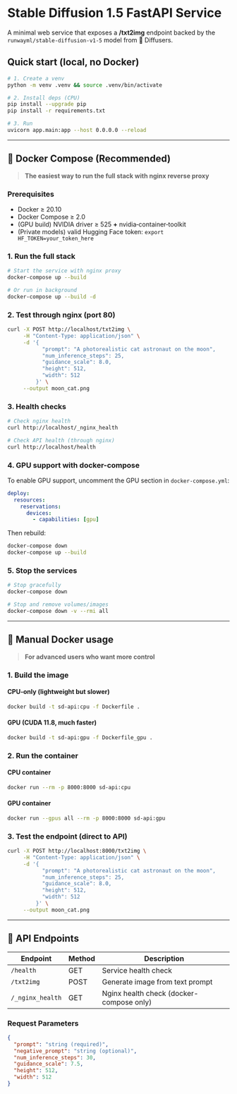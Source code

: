 # Stable Diffusion 1.5 FastAPI Service

A minimal web service that exposes a **/txt2img** endpoint backed by the
`runwayml/stable-diffusion-v1-5` model from 🤗 Diffusers.

## Quick start (local, no Docker)

```bash
# 1. Create a venv
python -m venv .venv && source .venv/bin/activate

# 2. Install deps (CPU)
pip install --upgrade pip
pip install -r requirements.txt

# 3. Run
uvicorn app.main:app --host 0.0.0.0 --reload
```

---

## 🐳 Docker Compose (Recommended)

> **The easiest way to run the full stack with nginx reverse proxy**

### Prerequisites

- Docker ≥ 20.10
- Docker Compose ≥ 2.0
- (GPU build) NVIDIA driver ≥ 525 **+** nvidia‑container‑toolkit
- (Private models) valid Hugging Face token: `export HF_TOKEN=your_token_here`

### 1. Run the full stack

```bash
# Start the service with nginx proxy
docker-compose up --build

# Or run in background
docker-compose up --build -d
```

### 2. Test through nginx (port 80)

```bash
curl -X POST http://localhost/txt2img \
     -H "Content-Type: application/json" \
     -d '{
           "prompt": "A photorealistic cat astronaut on the moon",
           "num_inference_steps": 25,
           "guidance_scale": 8.0,
           "height": 512,
           "width": 512
         }' \
     --output moon_cat.png
```

### 3. Health checks

```bash
# Check nginx health
curl http://localhost/_nginx_health

# Check API health (through nginx)
curl http://localhost/health
```

### 4. GPU support with docker-compose

To enable GPU support, uncomment the GPU section in `docker-compose.yml`:

```yaml
deploy:
  resources:
    reservations:
      devices:
        - capabilities: [gpu]
```

Then rebuild:

```bash
docker-compose down
docker-compose up --build
```

### 5. Stop the services

```bash
# Stop gracefully
docker-compose down

# Stop and remove volumes/images
docker-compose down -v --rmi all
```

---

## 🔧 Manual Docker usage

> **For advanced users who want more control**

### 1. Build the image

#### CPU‑only (lightweight but slower)

```bash
docker build -t sd-api:cpu -f Dockerfile .
```

#### GPU (CUDA 11.8, much faster)

```bash
docker build -t sd-api:gpu -f Dockerfile_gpu .
```

### 2. Run the container

#### CPU container

```bash
docker run --rm -p 8000:8000 sd-api:cpu
```

#### GPU container

```bash
docker run --gpus all --rm -p 8000:8000 sd-api:gpu
```

### 3. Test the endpoint (direct to API)

```bash
curl -X POST http://localhost:8000/txt2img \
     -H "Content-Type: application/json" \
     -d '{
           "prompt": "A photorealistic cat astronaut on the moon",
           "num_inference_steps": 25,
           "guidance_scale": 8.0,
           "height": 512,
           "width": 512
         }' \
     --output moon_cat.png
```

---

## 🎯 API Endpoints

| Endpoint         | Method | Description                              |
| ---------------- | ------ | ---------------------------------------- |
| `/health`        | GET    | Service health check                     |
| `/txt2img`       | POST   | Generate image from text prompt          |
| `/_nginx_health` | GET    | Nginx health check (docker-compose only) |

### Request Parameters

```json
{
  "prompt": "string (required)",
  "negative_prompt": "string (optional)",
  "num_inference_steps": 30,
  "guidance_scale": 7.5,
  "height": 512,
  "width": 512
}
```
